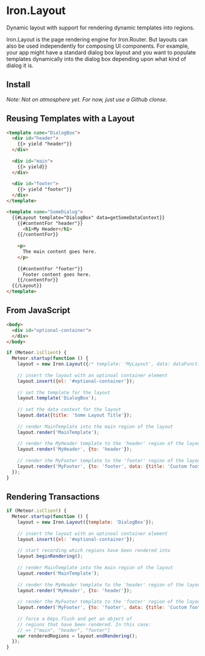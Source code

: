 Iron.Layout
==============================================================================
Dynamic layout with support for rendering dynamic templates into regions.

Iron.Layout is the page rendering engine for Iron.Router. But layouts can also
be used independently for composing UI components. For example, your app might
have a standard dialog box layout and you want to populate templates dynamically
into the dialog box depending upon what kind of dialog it is.

## Install
*Note: Not on atmosphere yet. For now, just use a Github clonse.*

## Reusing Templates with a Layout

```html
<template name="DialogBox">
  <div id="header">
    {{> yield "header"}}
  </div>
  
  <div id="main">
    {{> yield}}
  </div>
  
  <div id="footer">
    {{> yield "footer"}}
  </div>
</template>

<template name="SomeDialog">
  {{#Layout template="DialogBox" data=getSomeDataContext}}
    {{#contentFor "header"}}
      <h1>My Header</h1>
    {{/contentFor}}
    
    <p>
      The main content goes here.
    </p>
    
    {{#contentFor "footer"}}
      Footer content goes here.
    {{/contentFor}}
  {{/Layout}}
</template>
```

## From JavaScript
```html
<body>
  <div id="optional-container">
  </div>
</body>
```

```javascript
if (Meteor.isClient) {
  Meteor.startup(function () {
    layout = new Iron.Layout({/* template: 'MyLayout', data: dataFunction */ });
    
    // insert the layout with an optinoal container element
    layout.insert({el: '#optional-container'});
    
    // set the template for the layout
    layout.template('DialogBox');
    
    // set the data context for the layout
    layout.data({title: 'Some Layout Title'});
    
    // render MainTemplate into the main region of the layout
    layout.render('MainTemplate');
    
    // render the MyHeader template to the 'header' region of the layout.
    layout.render('MyHeader', {to: 'header'});
    
    // render the MyFooter template to the 'footer' region of the layout. Also set a custom data context for the region.
    layout.render('MyFooter', {to: 'footer', data: {title: 'Custom footer data context'}});
  });
}
```

## Rendering Transactions
```javascript
if (Meteor.isClient) {
  Meteor.startup(function () {
    layout = new Iron.Layout({template: 'DialogBox'});
    
    // insert the layout with an optinoal container element
    layout.insert({el: '#optional-container'});
    
    // start recording which regions have been rendered into
    layout.beginRendering();
    
    // render MainTemplate into the main region of the layout
    layout.render('MainTemplate');
    
    // render the MyHeader template to the 'header' region of the layout.
    layout.render('MyHeader', {to: 'header'});
    
    // render the MyFooter template to the 'footer' region of the layout. Also set a custom data context for the region.
    layout.render('MyFooter', {to: 'footer', data: {title: 'Custom footer data context'}});
    
    // force a Deps.flush and get an object of
    // regions that have been rendered. In this case:
    // => ["main", "header", "footer"]
    var renderedRegions = layout.endRendering();
  });
}
```

